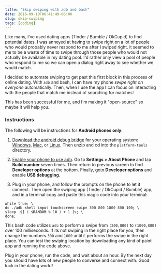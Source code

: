 ```yaml
---
title: "Skip swiping with adb and bash"
date: 2016-09-10T06:41:49-06:00
slug: skip-swiping
tags: [coding]
---
```


Like many, I've used dating apps (Tinder / Bumble / OkCupid) to find potential dates. I was annoyed at having to swipe right on a lot of people who would probably never respond to me after I swiped right. It seemed to me to be a waste of time to swipe through those people who would not actually be available in my dating pool. I'd rather only view a pool of people who respond to me so we can open a dialog right away to see whether we would match. 

I decided to automate swiping to get past this first block in this process of online dating. With `adb` and bash, I can have my phone *swipe right on everyone* automatically. Then, when I use the app I can focus on interacting with the people that match me instead of searching for matches!

This has been successful for me, and I'm making it "open-source" so maybe it will help you.

### Instructions 

The following will be instructions for **Android phones only**.

1. [Download the android debug bridge](https://developer.android.com/studio/releases/platform-tools.html) for your operating system: [Windows](https://dl.google.com/android/repository/platform-tools-latest-windows.zip), [Mac](https://dl.google.com/android/repository/platform-tools-latest-darwin.zip), or [Linux](https://dl.google.com/android/repository/platform-tools-latest-linux.zip). Then unzip and cd into the `platform-tools` directory.

2. [Enable your phone to use adb](https://developer.android.com/studio/command-line/adb.html#Enabling). Go to **Settings > About Phone** and tap **Build number** seven times. Then return to previous screen to find  **Developer options** at the bottom. Finally, goto **Developer options** and enable **USB debugging**. 

3. Plug in your phone, and follow the prompts on the phone to let it connect. Then open the swiping app (Tinder / OkCupid / Bumble) app, and in a terminal copy and paste this magic code into your terminal:

```
while true; \
do ./adb shell input touchscreen swipe 300 800 1000 800 100; \
sleep .$[ ( $RANDOM % 10 ) + 1 ]s; \
done;
```

This bash code utilizes `adb` to perform a swipe from `(300,800)` to `(1000,800)` over 100 milliseconds. If its not swiping in the right place for you, then change the numbers `300` and `1000` until it performs the swipe in the right place. You can test the swiping location by downloading any kind of paint app and running the code above.

Plug in your phone, run the code, and wait about an hour. By the next day you should have lots of new people to converse and connect with. Good luck in the dating world!
